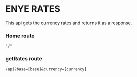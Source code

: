 # ENYE RATES

This api gets the currency rates and returns it as a response.

### Home route
```
"/"
```

### getRates route
```
/api?base=[base]&currency=[currency]
```
